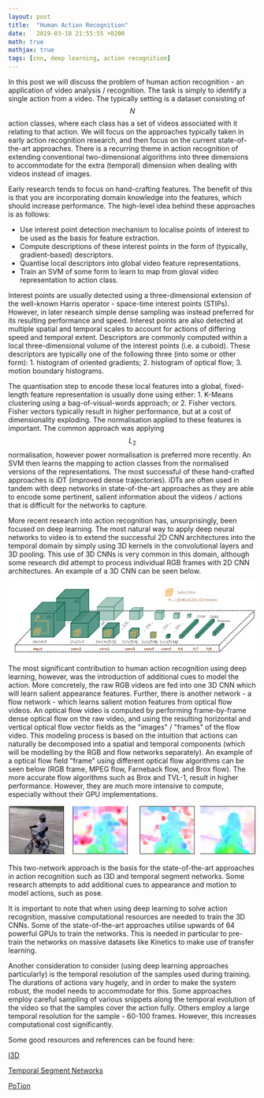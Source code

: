 ```yaml
---
layout: post
title:  "Human Action Recognition"
date:   2019-03-18 21:55:55 +0200
math: true
mathjax: true
tags: [cnn, deep learning, action recognition]
---
```


In this post we will discuss the problem of human action recognition - an application of video analysis / recognition. The task is simply to identify a single action from a video. The typically setting is a dataset consisting of $$ N $$ action classes, where each class has a set of videos associated with it relating to that action. We will focus on the approaches typically taken in early action recognition research, and then focus on the current state-of-the-art approaches. There is a recurring theme in action recognition of extending conventional two-dimensional algorithms into three dimensions to accommodate for the extra (temporal) dimension when dealing with videos instead of images.

Early research tends to focus on hand-crafting features. The benefit of this is that you are incorporating domain knowledge into the features, which should increase performance. The high-level idea behind these approaches is as follows:

- Use interest point detection mechanism to localise points of interest to be used as the basis for feature extraction.
- Compute descriptions of these interest points in the form of (typically, gradient-based) descriptors.
- Quantise local descriptors into global video feature representations.
- Train an SVM of some form to learn to map from gloval video representation to action class.

Interest points are usually detected using a three-dimensional extension of the well-known Harris operator - space-time interest points (STIPs). However, in later research simple dense sampling was instead preferred for its resulting performance and speed. Interest points are also detected at multiple spatial and temporal scales to account for actions of differing speed and temporal extent. Descriptors are commonly computed within a local three-dimensional volume of the interest points (i.e. a cuboid). These descriptors are typically one of the following three (into some or other form): 1. histogram of oriented gradients; 2. histogram of optical flow; 3. motion boundary histograms.

The quantisation step to encode these local features into a global, fixed-length feature representation is usually done using either: 1. K-Means clustering using a bag-of-visual-words approach; or 2. Fisher vectors. Fisher vectors typically result in higher performance, but at a cost of dimensionality exploding. The normalisation applied to these features is important. The common approach was applying $$ L_2 $$ normalisation, however power normalisation is preferred more recently. An SVM then learns the mapping to action classes from the normalised versions of the representations. The most successful of these hand-crafted approaches is iDT (improved dense trajectories). iDTs are often used in tandem with deep networks in state-of-the-art approaches as they are able to encode some pertinent, salient information about the videos / actions that is difficult for the networks to capture.

More recent research into action recognition has, unsurprisingly, been focused on deep learning. The most natural way to apply deep neural networks to video is to extend the successful 2D CNN architectures into the temporal domain by simply using 3D kernels in the convolutional layers and 3D pooling.  This use of 3D CNNs is very common in this domain, although some research did attempt to process individual RGB frames with 2D CNN architectures. An example of a 3D CNN can be seen below.

![3D CNN](/assets/3dcnn.png)

The most significant contribution to human action recognition using deep learning, however, was the introduction of additional cues to model the action. More concretely, the raw RGB videos are fed into one 3D CNN which will learn salient appearance features. Further, there is another network - a flow network - which learns salient motion features from optical flow videos. An optical flow video is computed by performing frame-by-frame dense optical flow on the raw video, and using the resulting horizontal and vertical optical flow vector fields as the "images" / "frames" of the flow video. This modeling process is based on the intuition that actions can naturally be decomposed into a spatial and temporal components (which will be modelling by the RGB and flow networks separately). An example of a optical flow field "frame" using different optical flow algorithms can be seen below (RGB frame, MPEG flow, Farneback flow, and Brox flow). The more accurate flow algorithms such as Brox and TVL-1, result in higher performance. However, they are much more intensive to compute, especially without their GPU implementations.

![Optical Flow Fields](/assets/flow.png)

This two-network approach is the basis for the state-of-the-art approaches in action recognition such as I3D and temporal segment networks. Some research attempts to add additional cues to appearance and motion to model actions, such as pose.

It is important to note that when using deep learning to solve action recognition, massive computational resources are needed to train the 3D CNNs. Some of the state-of-the-art approaches utilise upwards of 64 powerful GPUs to train the networks. This is needed in particular to pre-train the networks on massive datasets like Kinetics to make use of transfer learning.

Another consideration to consider (using deep learning approaches particularly) is the temporal resolution of the samples used during training. The durations of actions vary hugely, and in order to make the system robust, the model needs to accommodate for this. Some approaches employ careful sampling of various snippets along the temporal evolution of the video so that the samples cover the action fully. Others employ a large temporal resolution for the sample - 60-100 frames. However, this increases computational cost significantly. 

Some good resources and references can be found here:

[I3D](https://arxiv.org/pdf/1705.07750.pdf)

[Temporal Segment Networks](https://wanglimin.github.io/papers/WangXWQLTV_ECCV16.pdf)

[PoTion](https://hal.inria.fr/hal-01764222/document)